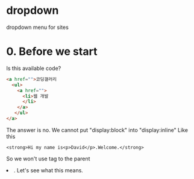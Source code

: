 # dropdown
dropdown menu for sites

# 0. Before we start
Is this available code?
```html
<a href="">코딩갤러리
  <ul>
    <a href="">
      <li>웹 개발
      </li>
    </a>
   </ul>
</a>
```
The answer is no. We cannot put "display:block" into "display:inline"
Like this
```
<strong>Hi my name is<p>David</p>.Welcome.</strong>
```

So we won't use <a> tag to the parent <li>.
Let's see what this means.
